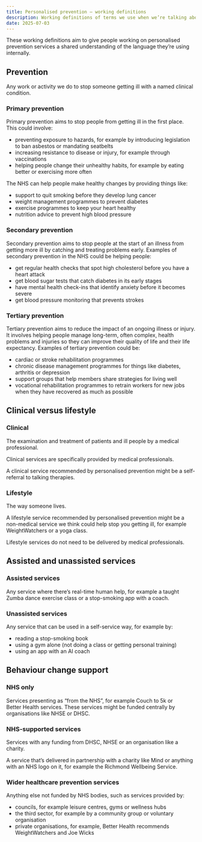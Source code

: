 ```yaml
---
title: Personalised prevention – working definitions
description: Working definitions of terms we use when we’re talking about personalised prevention
date: 2025-07-03
---
```


These working definitions aim to give people working on personalised prevention services a shared understanding of the language they’re using internally.

## Prevention

Any work or activity we do to stop someone getting ill with a named clinical condition.

### Primary prevention

Primary prevention aims to stop people from getting ill in the first place. This could involve:

- preventing exposure to hazards, for example by introducing legislation to ban asbestos or mandating seatbelts
- increasing resistance to disease or injury, for example through vaccinations
- helping people change their unhealthy habits, for example by eating better or exercising more often

The NHS can help people make healthy changes by providing things like:

- support to quit smoking before they develop lung cancer
- weight management programmes to prevent diabetes
- exercise programmes to keep your heart healthy
- nutrition advice to prevent high blood pressure

### Secondary prevention

Secondary prevention aims to stop people at the start of an illness from getting more ill by catching and treating problems early. Examples of secondary prevention in the NHS could be helping people:

- get regular health checks that spot high cholesterol before you have a heart attack
- get blood sugar tests that catch diabetes in its early stages
- have mental health check-ins that identify anxiety before it becomes severe
- get blood pressure monitoring that prevents strokes

### Tertiary prevention

Tertiary prevention aims to reduce the impact of an ongoing illness or injury. It involves helping people manage long-term, often complex, health problems and injuries so they can improve their quality of life and their life expectancy. Examples of tertiary prevention could be:

- cardiac or stroke rehabilitation programmes
- chronic disease management programmes for things like diabetes, arthritis or depression
- support groups that help members share strategies for living well
- vocational rehabilitation programmes to retrain workers for new jobs when they have recovered as much as possible

## Clinical versus lifestyle

### Clinical

The examination and treatment of patients and ill people by a medical professional.

Clinical services are specifically provided by medical professionals.

A clinical service recommended by personalised prevention might be a self-referral to talking&nbsp;therapies.

### Lifestyle

The way someone lives.

A lifestyle service recommended by personalised prevention might be a non-medical service we think could help stop you getting ill, for example WeightWatchers or a yoga class.

Lifestyle services do not need to be delivered by medical professionals.

## Assisted and unassisted services

### Assisted services

Any service where there’s real-time human help, for example a taught Zumba dance exercise class or a stop-smoking app with a coach.

### Unassisted services

Any service that can be used in a self-service way, for example by:

- reading a stop-smoking book
- using a gym alone (not doing a class or getting personal training)
- using an app with an AI coach

## Behaviour change support

### NHS only

Services presenting as “from the NHS”, for example Couch&nbsp;to&nbsp;5k or Better&nbsp;Health services. These services might be funded centrally by organisations like NHSE or DHSC.

### NHS-supported services

Services with any funding from DHSC, NHSE or an organisation like a charity.

A service that’s delivered in partnership with a charity like Mind or anything with an NHS logo on it, for example the Richmond&nbsp;Wellbeing&nbsp;Service.

### Wider healthcare prevention services

Anything else not funded by NHS bodies, such as services provided by:

- councils, for example leisure centres, gyms or wellness hubs
- the third sector, for example by a community group or voluntary organisation
- private organisations, for example, Better&nbsp;Health recommends WeightWatchers and Joe&nbsp;Wicks

